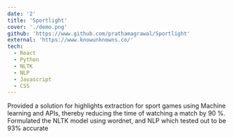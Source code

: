 ```yaml
---
date: '2'
title: 'Sportlight'
cover: './demo.png'
github: 'https://www.github.com/prathamagrawal/Sportlight'
external: 'https://www.knowunknowns.co/'
tech:
  - React
  - Python
  - NLTK
  - NLP
  - Javascript
  - CSS
---
```


Provided a solution for highlights extraction for sport games using Machine learning and APIs, thereby reducing the time of watching a match by 90 %. Formulated the NLTK model using wordnet, and NLP which tested out to be 93% accurate
